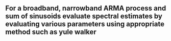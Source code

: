 ## For a broadband, narrowband ARMA process and sum of sinusoids evaluate spectral estimates by evaluating various parameters using appropriate method such as yule walker
